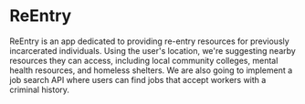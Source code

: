 # ReEntry
ReEntry is an app dedicated to providing re-entry resources for previously incarcerated individuals. Using the user's location, we're suggesting nearby resources they can access, including local community colleges, mental health resources, and homeless shelters. We are also going to implement a job search API where users can find jobs that accept workers with a criminal history.
